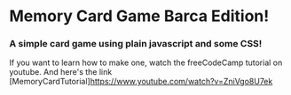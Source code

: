 # Memory Card Game Barca Edition!

### A simple card game using plain javascript and some CSS!

If you want to learn how to make one, watch the freeCodeCamp tutorial on youtube.
And here's the link [MemoryCardTutorial]https://www.youtube.com/watch?v=ZniVgo8U7ek